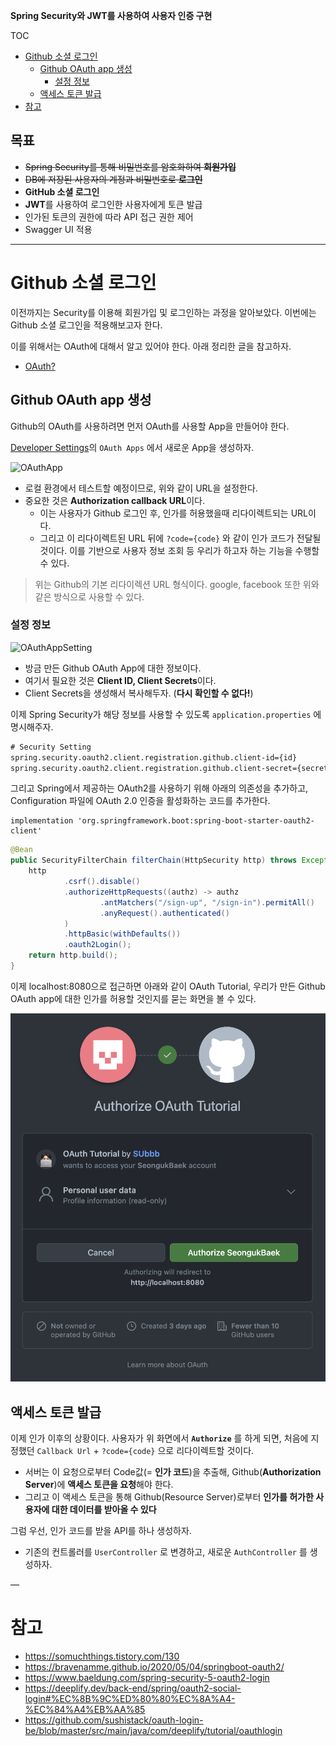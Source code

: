 **Spring Security와 JWT를 사용하여 사용자 인증 구현**

TOC
- [Github 소셜 로그인](#github-소셜-로그인)
  - [Github OAuth app 생성](#github-oauth-app-생성)
    - [설정 정보](#설정-정보)
  - [액세스 토큰 발급](#액세스-토큰-발급)
- [참고](#참고)

## 목표
- ~~Spring Security를 통해 비밀번호를 암호화하여 **회원가입**~~
- ~~DB에 저장된 사용자의 계정과 비밀번호로 **로그인**~~
- **GitHub 소셜 로그인**
- **JWT**를 사용하여 로그인한 사용자에게 토큰 발급
- 인가된 토큰의 권한에 따라 API 접근 권한 제어
- Swagger UI 적용

---

# Github 소셜 로그인
이전까지는 Security를 이용해 회원가입 및 로그인하는 과정을 알아보았다. 이번에는 Github 소셜 로그인을 적용해보고자 한다.

이를 위해서는 OAuth에 대해서 알고 있어야 한다. 아래 정리한 글을 참고하자.
- [OAuth?](https://github.com/SeongukBaek/DevDevDev/blob/main/Backend/OAuth/OAuth.md)

<!-- 그리고 Spring이 제공하는 OAuth2의 기능을 사용하기 위해서는 다음과 같은 의존성을 추가해야 한다.

```gradle
implementation 'org.springframework.boot:spring-boot-starter-oauth2-client'
``` -->

## Github OAuth app 생성
Github의 OAuth를 사용하려면 먼저 OAuth를 사용할 App을 만들어야 한다.

[Developer Settings](https://github.com/settings/developers)의 `OAuth Apps` 에서 새로운 App을 생성하자.

![OAuthApp](./images/oauthapp.png)
- 로컬 환경에서 테스트할 예정이므로, 위와 같이 URL을 설정한다.
- 중요한 것은 **Authorization callback URL**이다.
  - 이는 사용자가 Github 로그인 후, 인가를 허용했을때 리다이렉트되는 URL이다.
  - 그리고 이 리다이렉트된 URL 뒤에 `?code={code}` 와 같이 인가 코드가 전달될 것이다. 이를 기반으로 사용자 정보 조회 등 우리가 하고자 하는 기능을 수행할 수 있다.

> 위는 Github의 기본 리다이렉션 URL 형식이다. google, facebook 또한 위와 같은 방식으로 사용할 수 있다.

### 설정 정보
![OAuthAppSetting](./images/oauthsetting.png)

- 방금 만든 Github OAuth App에 대한 정보이다.
- 여기서 필요한 것은 **Client ID, Client Secrets**이다.
- Client Secrets을 생성해서 복사해두자. (**다시 확인할 수 없다!**)

이제 Spring Security가 해당 정보를 사용할 수 있도록 `application.properties` 에 명시해주자.

```xml
# Security Setting
spring.security.oauth2.client.registration.github.client-id={id}
spring.security.oauth2.client.registration.github.client-secret={secret}
```

그리고 Spring에서 제공하는 OAuth2를 사용하기 위해 아래의 의존성을 추가하고, Configuration 파일에 OAuth 2.0 인증을 활성화하는 코드를 추가한다.

```
implementation 'org.springframework.boot:spring-boot-starter-oauth2-client'
```

```java
@Bean
public SecurityFilterChain filterChain(HttpSecurity http) throws Exception {
    http
            .csrf().disable()
            .authorizeHttpRequests((authz) -> authz
                    .antMatchers("/sign-up", "/sign-in").permitAll()
                    .anyRequest().authenticated()
            )
            .httpBasic(withDefaults())
            .oauth2Login();
    return http.build();
}
```

이제 localhost:8080으로 접근하면 아래와 같이 OAuth Tutorial, 우리가 만든 Github OAuth app에 대한 인가를 허용할 것인지를 묻는 화면을 볼 수 있다.

![gitlogin](./images/gitlogin.png)

## 액세스 토큰 발급
이제 인가 이후의 상황이다. 사용자가 위 화면에서 **`Authorize`** 를 하게 되면, 처음에 지정했던 `Callback Url` + `?code={code}` 으로 리다이렉트할 것이다.
- 서버는 이 요청으로부터 Code값(= **인가 코드**)을 추출해, Github(**Authorization Server**)에 **액세스 토큰을 요청**해야 한다.
- 그리고 이 액세스 토큰을 통해 Github(Resource Server)로부터 **인가를 허가한 사용자에 대한 데이터를 받아올 수 있다**

그럼 우선, 인가 코드를 받을 API를 하나 생성하자.
- 기존의 컨트롤러를 `UserController` 로 변경하고, 새로운 `AuthController` 를 생성하자.

—
# 참고
- https://somuchthings.tistory.com/130
- https://bravenamme.github.io/2020/05/04/springboot-oauth2/
- https://www.baeldung.com/spring-security-5-oauth2-login
- https://deeplify.dev/back-end/spring/oauth2-social-login#%EC%8B%9C%ED%80%80%EC%8A%A4-%EC%84%A4%EB%AA%85
- https://github.com/sushistack/oauth-login-be/blob/master/src/main/java/com/deeplify/tutorial/oauthlogin